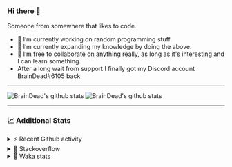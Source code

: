 ### Hi there 👋

Someone from somewhere that likes to code.

- 🔭 I’m currently working on random programming stuff.
- 🌱 I’m currently expanding my knowledge by doing the above.
- 👯 I’m free to collaborate on anything really, as long as it's interesting and I can learn something.
- After a long wait from support I finally got my Discord account BrainDead#6105 back
<hr>


<img alt="BrainDead's github stats" align="left" src="https://github-readme-stats.vercel.app/api?username=albertopoljak&count_private=true&show_icons=true&theme=radical&hide_border=true"/>
<img alt="BrainDead's github stats" align="left" src="https://github-readme-stats.vercel.app/api/top-langs/?username=albertopoljak&layout=compact&theme=radical&hide_border=true&card_width=250"/>
<br clear="left"/>

<hr>

### 📈 Additional Stats

<details>
  <summary>⚡ Recent Github activity</summary>
  <br/>

  <!--START_SECTION:activity-->
1. ❗️ Closed issue [#31](https://github.com/albertopoljak/Licensy/issues/31) in [albertopoljak/Licensy](https://github.com/albertopoljak/Licensy)
2. ❌ Closed PR [#23](https://github.com/albertopoljak/Licensy/pull/23) in [albertopoljak/Licensy](https://github.com/albertopoljak/Licensy)
3. ❌ Closed PR [#19](https://github.com/albertopoljak/Licensy/pull/19) in [albertopoljak/Licensy](https://github.com/albertopoljak/Licensy)
4. ❌ Closed PR [#20](https://github.com/albertopoljak/Licensy/pull/20) in [albertopoljak/Licensy](https://github.com/albertopoljak/Licensy)
5. ❌ Closed PR [#18](https://github.com/albertopoljak/Licensy/pull/18) in [albertopoljak/Licensy](https://github.com/albertopoljak/Licensy)
  <!--END_SECTION:activity-->
</details>

<details>
  <summary>👀 Stackoverflow</summary>

  [![Omid Nikrah StackOverflow](https://github-readme-stackoverflow.vercel.app/?userID=11311072&theme=dark)](https://stackoverflow.com/users/11311072/braindead)

</details>

<details>
  <summary>🤖 Waka stats</summary>
  <br/>

  <!--START_SECTION:waka-->
![Profile Views](http://img.shields.io/badge/Profile%20Views-2-blue)

![Lines of code](https://img.shields.io/badge/From%20Hello%20World%20I%27ve%20Written-273732%20lines%20of%20code-blue)

**🐱 My Github Data** 

> 🏆 690 Contributions in the Year 2021
 > 
> 📦 148.8 kB Used in Github's Storage 
 > 
> 💼 Opted to Hire
 > 
> 📜 33 Public Repositories 
 > 
> 🔑 8 Private Repositories  
 > 
**I'm an Early 🐤** 

```text
🌞 Morning    144 commits    █████░░░░░░░░░░░░░░░░░░░░   19.62% 
🌆 Daytime    282 commits    █████████░░░░░░░░░░░░░░░░   38.42% 
🌃 Evening    210 commits    ███████░░░░░░░░░░░░░░░░░░   28.61% 
🌙 Night      98 commits     ███░░░░░░░░░░░░░░░░░░░░░░   13.35%

```
📅 **I'm Most Productive on Tuesday** 

```text
Monday       108 commits    ███░░░░░░░░░░░░░░░░░░░░░░   14.71% 
Tuesday      147 commits    █████░░░░░░░░░░░░░░░░░░░░   20.03% 
Wednesday    143 commits    ████░░░░░░░░░░░░░░░░░░░░░   19.48% 
Thursday     129 commits    ████░░░░░░░░░░░░░░░░░░░░░   17.57% 
Friday       72 commits     ██░░░░░░░░░░░░░░░░░░░░░░░   9.81% 
Saturday     59 commits     ██░░░░░░░░░░░░░░░░░░░░░░░   8.04% 
Sunday       76 commits     ██░░░░░░░░░░░░░░░░░░░░░░░   10.35%

```


📊 **This Week I Spent My Time On** 

```text
💬 Programming Languages: 
XML                      7 hrs 25 mins       ███████████░░░░░░░░░░░░░░   46.96% 
Python                   7 hrs 5 mins        ███████████░░░░░░░░░░░░░░   44.9% 
Other                    35 mins             █░░░░░░░░░░░░░░░░░░░░░░░░   3.7% 
reStructuredText         16 mins             ░░░░░░░░░░░░░░░░░░░░░░░░░   1.79% 
Gettext Catalog          13 mins             ░░░░░░░░░░░░░░░░░░░░░░░░░   1.37%

🐱‍💻 Projects: 
odoo_14_fresh            15 hrs 34 mins      ████████████████████████░   98.59% 
fu                       12 mins             ░░░░░░░░░░░░░░░░░░░░░░░░░   1.29% 
zara                     0 secs              ░░░░░░░░░░░░░░░░░░░░░░░░░   0.06% 
angelina                 0 secs              ░░░░░░░░░░░░░░░░░░░░░░░░░   0.06% 
knauf_custom_addons      0 secs              ░░░░░░░░░░░░░░░░░░░░░░░░░   0.0%

💻 Operating System: 
Linux                    15 hrs 35 mins      ████████████████████████░   98.71% 
Windows                  12 mins             ░░░░░░░░░░░░░░░░░░░░░░░░░   1.29%

```

**I Mostly Code in Python** 

```text
Python                   29 repos            ███████████████████░░░░░░   78.38% 
Java                     4 repos             ██░░░░░░░░░░░░░░░░░░░░░░░   10.81% 
HTML                     2 repos             █░░░░░░░░░░░░░░░░░░░░░░░░   5.41% 
TypeScript               1 repo              ░░░░░░░░░░░░░░░░░░░░░░░░░   2.7% 
JavaScript               1 repo              ░░░░░░░░░░░░░░░░░░░░░░░░░   2.7%

```



 Last Updated on 27/11/2021
<!--END_SECTION:waka-->
</details>
